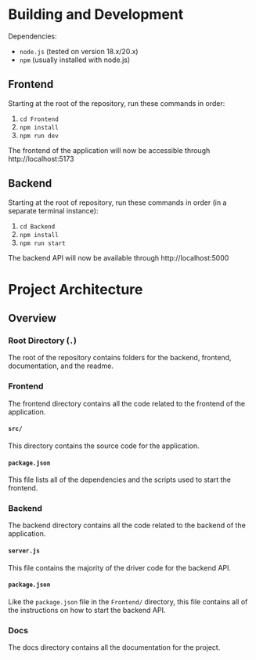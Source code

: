 # Building and Development

Dependencies: 

- `node.js` (tested on version 18.x/20.x)
- `npm` (usually installed with node.js)

## Frontend

Starting at the root of the repository, run these commands in order:

1. `cd Frontend`
2. `npm install`
3. `npm run dev`

The frontend of the application will now be accessible through http://localhost:5173


## Backend

Starting at the root of repository, run these commands in order (in a separate terminal instance):

1. `cd Backend`
2. `npm install`
3. `npm run start`

The backend API will now be available through http://localhost:5000




# Project Architecture

## Overview

### Root Directory (`.`)
The root of the repository contains folders for the backend, frontend, documentation, and the readme.

### Frontend
The frontend directory contains all the code related to the frontend of the application.

#### `src/`
This directory contains the source code for the application. 

#### `package.json`
This file lists all of the dependencies and the scripts used to start the frontend.

### Backend
The backend directory contains all the code related to the backend of the application. 

#### `server.js`
This file contains the majority of the driver code for the backend API. 


#### `package.json`
Like the `package.json` file in the `Frontend/` directory, this file contains all of the instructions on how to start the backend API.

### Docs
The docs directory contains all the documentation for the project. 